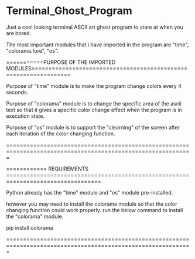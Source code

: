 # Terminal_Ghost_Program
Just a cool looking terminal ASCII art ghost program to stare at when you are bored.

The most important modules that i have imported in the program are "time", "colorama.fore", "os".

===========PURPOSE OF THE IMPORTED MODULES=================================================================

Purpose of "time" module is to make the program change colors every 4 seconds.

Purpose of "colorama" module is to change the specific area of the ascii text so that it gives a specific color change effect when the program is in execution state.

Purpose of "os" module is to support the "clearning" of the screen after each iteration of the color changing function.

=============================================================================================================


============ REQUIREMENTS ==================================================================================

Python already has the "time" module and "os" module pre-installed.

however you may need to install the colorama module so that the color changing function could work properly.
run the below command to install the "colorama" module.

pip install colorama

=============================================================================================================
